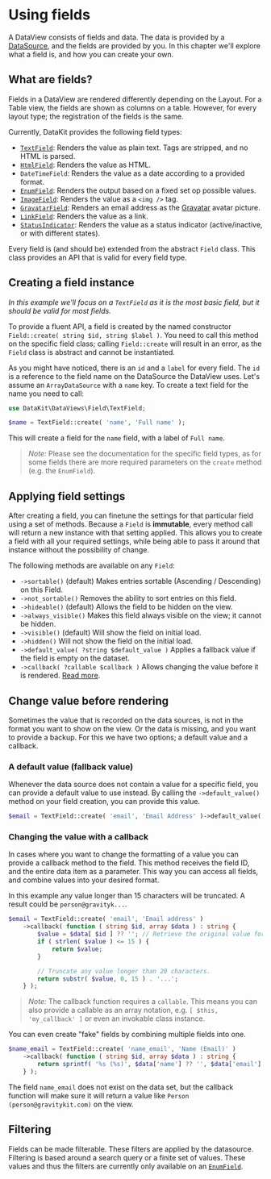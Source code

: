 # Using fields

A DataView consists of fields and data. The data is provided by
a [DataSource](../Data-sources/10-create-a-data-source.md),
and the fields are provided by you. In this chapter we'll explore what a field is, and how you can create your own.

## What are fields?

Fields in a DataView are rendered differently depending on the Layout. For a Table view, the fields are shown as columns
on a table. However, for every layout type; the registration of the fields is the same.

Currently, DataKit provides the following field types:

- [`TextField`](./11-text-field.md): Renders the value as plain text. Tags are stripped, and no HTML is parsed.
- [`HtmlField`](./15-html-field.md): Renders the value as HTML.
- `DateTimeField`: Renders the value as a date according to a provided format.
- [`EnumField`](./20-enum-field.md): Renders the output based on a fixed set op possible values.
- [`ImageField`](./25-image-field.md): Renders the value as a `<img />` tag.
- [`GravatarField`](./26-gravatar-field.md): Renders an email address as the [Gravatar](https://gravatar.com/) avatar
  picture.
- [`LinkField`](./28-link-field.md): Renders the value as a link.
- [`StatusIndicator`](./30-status-indicator-field.md): Renders the value as a status indicator (active/inactive, or with
  different states).

Every field is (and should be) extended from the abstract `Field` class. This class provides an API that is valid
for every field type.

## Creating a field instance

*In this example we'll focus on a `TextField` as it is the most basic field, but it should be valid for most fields.*

To provide a fluent API, a field is created by the named constructor `Field::create( string $id, string $label )`. You
need to call this method on the specific field class; calling `Field::create` will result in an error, as the `Field`
class is abstract and cannot be instantiated.

As you might have noticed, there is an `id` and a `label` for every field. The `id` is a reference to the field name on
the DataSource the DataView uses. Let's assume an `ArrayDataSource` with a `name` key. To create a text field for the
name you need to call:

```php
use DataKit\DataViews\Field\TextField;

$name = TextField::create( 'name', 'Full name' );
```

This will create a field for the `name` field, with a label of `Full name`.

> *Note:* Please see the documentation for the specific field types, as for some fields there are more required
> parameters on the `create` method (e.g. the `EnumField`).

## Applying field settings

After creating a field, you can finetune the settings for that particular field using a set of methods. Because
a `Field` is **immutable**, every method call will return a new instance with that setting applied. This allows you to
create a field with all your required settings, while being able to pass it around that instance without the
possibility of change.

The following methods are available on any `Field`:

- `->sortable()` (default) Makes entries sortable (Ascending / Descending) on this Field.
- `->not_sortable()` Removes the ability to sort entries on this field.
- `->hideable()` (default) Allows the field to be hidden on the view.
- `->always_visible()` Makes this field always visible on the view; it cannot be hidden.
- `->visible()` (default) Will show the field on initial load.
- `->hidden()` Will not show the field on the initial load.
- `->default_value( ?string $default_value )` Applies a fallback value if the field is empty on the dataset.
- `->callback( ?callable $callback )` Allows changing the value before it is
  rendered. [Read more](#change-value-before-rendering).

## Change value before rendering

Sometimes the value that is recorded on the data sources, is not in the format you want to show on the view. Or the data
is missing, and you want to provide a backup. For this we have two options; a default value and a callback.

### A default value (fallback value)

Whenever the data source does not contain a value for a specific field, you can provide a default value to use instead.
By calling the `->default_value()` method on your field creation, you can provide this value.

```php
$email = TextField::create( 'email', 'Email Address' )->default_value( 'Not provided' );
```

### Changing the value with a callback

In cases where you want to change the formatting of a value you can provide a callback method to the field. This method
receives the field ID, and the entire data item as a parameter. This way you can access all fields, and combine values
into your desired format.

In this example any value longer than 15 characters will be truncated. A result could be `person@gravityk...`.

```php
$email = TextField::create( 'email', 'Email address' )
    ->callback( function ( string $id, array $data ) : string {
        $value = $data[ $id ] ?? ''; // Retrieve the original value for this field.
        if ( strlen( $value ) <= 15 ) {
            return $value;
        }

        // Truncate any value longer than 20 characters.
        return substr( $value, 0, 15 ) . '...';
    } );
```

> *Note:* The callback function requires a `callable`. This means you can also provide a callable as an array notation,
> e.g. `[ $this, 'my_callback' ]` or even an invokable class instance.

You can even create "fake" fields by combining multiple fields into one.

```php
$name_email = TextField::create( 'name_email', 'Name (Email)' )
    ->callback( function ( string $id, array $data ) : string {
        return sprintf( '%s (%s)', $data['name'] ?? '', $data['email'] ?? '' );
    } );
```

The field `name_email` does not exist on the data set, but the callback function will make sure it will return a value
like `Person (person@gravitykit.com)` on the view.

## Filtering

Fields can be made filterable. These filters are applied by the datasource. Filtering is based around a search query or
a finite set of values. These values and thus the filters are currently only available on
an [`EnumField`](./20-enum-field.md).
